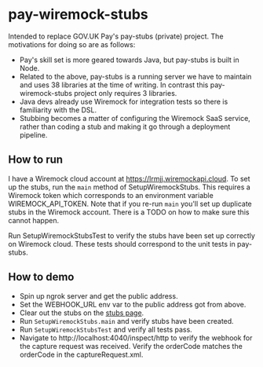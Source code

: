 # pay-wiremock-stubs

Intended to replace GOV.UK Pay's pay-stubs (private) project. The motivations for doing so are as follows:

* Pay's skill set is more geared towards Java, but pay-stubs is built in Node.
* Related to the above, pay-stubs is a running server we have to maintain and uses 38 libraries at the time
of writing. In contrast this pay-wiremock-stubs project only requires 3 libraries.
* Java devs already use Wiremock for integration tests so there is familiarity with the DSL.
* Stubbing becomes a matter of configuring the Wiremock SaaS service, rather than coding a stub and making 
it go through a deployment pipeline.

## How to run

I have a Wiremock cloud account at https://lrmjj.wiremockapi.cloud. To set up the stubs, run the `main` method
of SetupWiremockStubs. This requires a Wiremock token which corresponds to an environment variable 
WIREMOCK_API_TOKEN. Note that if you re-run `main` you'll set up duplicate stubs in the Wiremock account.
There is a TODO on how to make sure this cannot happen.

Run SetupWiremockStubsTest to verify the stubs have been set up correctly on Wiremock cloud. These tests
should correspond to the unit tests in pay-stubs.

## How to demo

* Spin up ngrok server and get the public address.
* Set the WEBHOOK_URL env var to the public address got from above.
* Clear out the stubs on the [stubs page](https://app.wiremock.cloud/mock-apis/lrmjj/stubs/c28f6ff7-d043-429a-9dee-cfe53c738d91).
* Run `SetupWiremockStubs.main` and verify stubs have been created.
* Run `SetupWiremockStubsTest` and verify all tests pass.
* Navigate to http://localhost:4040/inspect/http to verify the webhook for the capture request was received.
Verify the orderCode matches the orderCode in the captureRequest.xml.